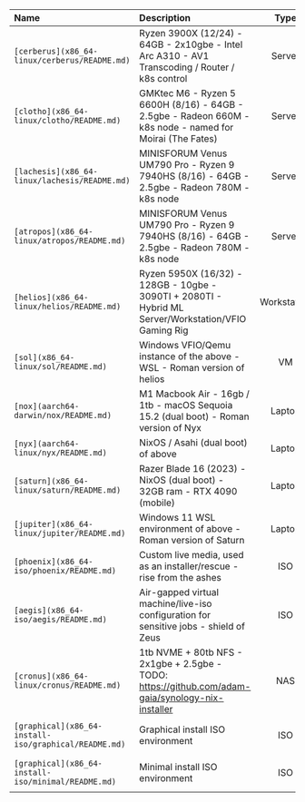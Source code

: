 | Name                                                  | Description                                                                                              |    Type     |        Arch        |
| :---------------------------------------------------- | :------------------------------------------------------------------------------------------------------- | :---------: | :----------------: |
| `[cerberus](x86_64-linux/cerberus/README.md)`         | Ryzen 3900X (12/24) - 64GB - 2x10gbe - Intel Arc A310 - AV1 Transcoding / Router / k8s control           |   Server    |    x86_64-linux    |
| `[clotho](x86_64-linux/clotho/README.md)`             | GMKtec M6 - Ryzen 5 6600H (8/16) - 64GB - 2.5gbe - Radeon 660M - k8s node - named for Moirai (The Fates) |   Server    |    x86_64-linux    |
| `[lachesis](x86_64-linux/lachesis/README.md)`         | MINISFORUM Venus UM790 Pro - Ryzen 9 7940HS (8/16) - 64GB - 2.5gbe - Radeon 780M - k8s node              |   Server    |    x86_64-linux    |
| `[atropos](x86_64-linux/atropos/README.md)`           | MINISFORUM Venus UM790 Pro - Ryzen 9 7940HS (8/16) - 64GB - 2.5gbe - Radeon 780M - k8s node              |   Server    |    x86_64-linux    |
| `[helios](x86_64-linux/helios/README.md)`             | Ryzen 5950X (16/32) - 128GB - 10gbe - 3090TI + 2080TI - Hybrid ML Server/Workstation/VFIO Gaming Rig     | Workstation |    x86_64-linux    |
| `[sol](x86_64-linux/sol/README.md)`                   | Windows VFIO/Qemu instance of the above - WSL - Roman version of helios                                  |     VM      |    x86_64-linux    |
| `[nox](aarch64-darwin/nox/README.md)`                 | M1 Macbook Air - 16gb / 1tb - macOS Sequoia 15.2 (dual boot) - Roman version of Nyx                      |   Laptop    |   aarch64-darwin   |
| `[nyx](aarch64-linux/nyx/README.md)`                  | NixOS / Asahi (dual boot) of above                                                                       |   Laptop    |   aarch64-linux    |
| `[saturn](x86_64-linux/saturn/README.md)`             | Razer Blade 16 (2023) - NixOS (dual boot) - 32GB ram - RTX 4090 (mobile)                                 |   Laptop    |    x86_64-linux    |
| `[jupiter](x86_64-linux/jupiter/README.md)`           | Windows 11 WSL environment of above - Roman version of Saturn                                            |   Laptop    |    x86_64-linux    |
| `[phoenix](x86_64-iso/phoenix/README.md)`             | Custom live media, used as an installer/rescue - rise from the ashes                                     |     ISO     |     x86_64-iso     |
| `[aegis](x86_64-iso/aegis/README.md)`                 | Air-gapped virtual machine/live-iso configuration for sensitive jobs - shield of Zeus                    |     ISO     |     x86_64-iso     |
| `[cronus](x86_64-linux/cronus/README.md)`             | 1tb NVME + 80tb NFS - 2x1gbe + 2.5gbe - TODO: https://github.com/adam-gaia/synology-nix-installer        |     NAS     |      Synology      |
| `[graphical](x86_64-install-iso/graphical/README.md)` | Graphical install ISO environment                                                                        |     ISO     | x86_64-install-iso |
| `[graphical](x86_64-install-iso/minimal/README.md)`   | Minimal install ISO environment                                                                          |     ISO     | x86_64-install-iso |
